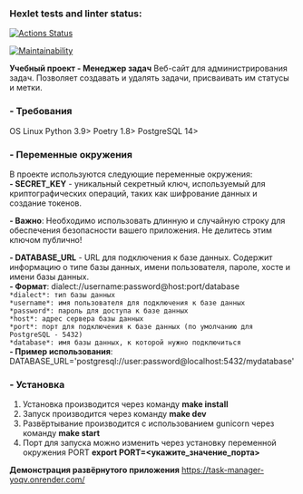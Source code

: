 ### Hexlet tests and linter status:
[![Actions Status](https://github.com/un-f0rgiven/python-project-52/actions/workflows/hexlet-check.yml/badge.svg)](https://github.com/un-f0rgiven/python-project-52/actions)

[![Maintainability](https://codeclimate.com/github/un-f0rgiven/python-project-52/badges/gpa.svg)](https://codeclimate.com/github/un-f0rgiven/python-project-52/maintainability)

**Учебный проект - Менеджер задач**
Веб-сайт для администрирования задач. Позволяет создавать и удалять задачи, присваивать им статусы и метки.

### - Требования
OS Linux
Python 3.9>
Poetry 1.8>
PostgreSQL 14>

### - Переменные окружения
В проекте используются следующие переменные окружения:  
**- SECRET_KEY** - уникальный секретный ключ, используемый для криптографических операций, таких как шифрование данных и создание токенов.

**- Важно**: Необходимо использовать длинную и случайную строку для обеспечения безопасности вашего приложения. Не делитесь этим ключом публично!  

**- DATABASE_URL** - URL для подключения к базе данных. Содержит информацию о типе базы данных, имени пользователя, пароле, хосте и имени базы данных.  
**- Формат**: dialect://username:password@host:port/database  
    ```*dialect*: тип базы данных```  
    ```*username*: имя пользователя для подключения к базе данных```  
    ```*password*: пароль для доступа к базе данных```  
    ```*host*: адрес сервера базы данных```  
    ```*port*: порт для подключения к базе данных (по умолчанию для PostgreSQL - 5432)```  
    ```*database*: имя базы данных, к которой нужно подключиться```  
**- Пример использования**: DATABASE_URL='postgresql://user:password@localhost:5432/mydatabase'

### - Установка
1. Установка производится через команду **make install**
2. Запуск производится через команду **make dev**
3. Развёртывание производится с использованием gunicorn через команду **make start**
4. Порт для запуска можно изменить через установку переменной окружения PORT **export PORT=<укажите_значение_порта>**

**Демонстрация развёрнутого приложения**
https://task-manager-yoqv.onrender.com/